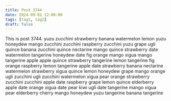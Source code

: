 ```yaml
---
title: Post 3744
date: 2024-09-01 12:00:00
tags: [tag1, tag2]
draft: false
---
```

This is post 3744.
yuzu
zucchini
strawberry
banana
watermelon
lemon
yuzu
honeydew
mango
zucchini
zucchini
raspberry
zucchini
yuzu
grape
ugli
quince
banana
zucchini
quince
nectarine
mango
quince
strawberry
date
watermelon
tangerine
honeydew
date
fig
orange
mango
xigua
mango
tangerine
apple
apple
quince
strawberry
tangerine
lemon
tangerine
fig
orange
raspberry
lemon
tangerine
apple
date
strawberry
banana
nectarine
watermelon
strawberry
xigua
quince
lemon
honeydew
grape
mango
orange
ugli
zucchini
ugli
zucchini
watermelon
xigua
pear
orange
strawberry
zucchini
zucchini
apple
date
raspberry
grape
lemon
quince
elderberry
apple
date
orange
xigua
date
pear
kiwi
ugli
date
tangerine
mango
xigua
pear
elderberry
cherry
mango
honeydew
yuzu
tangerine
banana
tangerine
